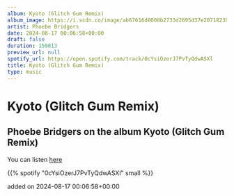 ```yaml
---
album: Kyoto (Glitch Gum Remix)
album_image: https://i.scdn.co/image/ab67616d0000b2733d2695d37e2871823883b613
artist: Phoebe Bridgers
date: 2024-08-17 00:06:58+00:00
draft: false
duration: 159813
preview_url: null
spotify_url: https://open.spotify.com/track/0cYsiOzerJ7PvTyQdwASXl
title: Kyoto (Glitch Gum Remix)
type: music
---
```



# Kyoto (Glitch Gum Remix)

## Phoebe Bridgers on the album Kyoto (Glitch Gum Remix)

You can listen [here](https://open.spotify.com/track/0cYsiOzerJ7PvTyQdwASXl)

{{% spotify "0cYsiOzerJ7PvTyQdwASXl" small %}}

added on 2024-08-17 00:06:58+00:00